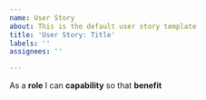 ```yaml
---
name: User Story
about: This is the default user story template
title: 'User Story: Title'
labels: ''
assignees: ''

---
```


As a **role** I can **capability** so that **benefit**
